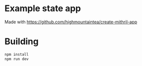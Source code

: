 # Example state app

Made with https://github.com/highmountaintea/create-mithril-app

# Building

```sh
npm install
npm run dev
```
